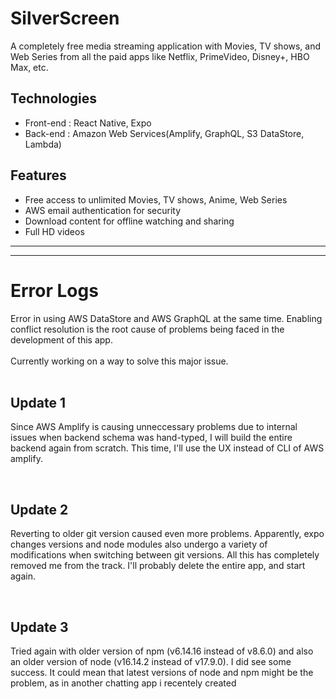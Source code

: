 # SilverScreen
A completely free media streaming application with Movies, TV shows, and Web Series from all the paid apps like Netflix, PrimeVideo, Disney+, HBO Max, etc.

## Technologies
* Front-end : React Native, Expo
* Back-end : Amazon Web Services(Amplify, GraphQL, S3 DataStore, Lambda)

## Features
* Free access to unlimited Movies, TV shows, Anime, Web Series
* AWS email authentication for security
* Download content for offline watching and sharing
* Full HD videos

***
***

# Error Logs

Error in using AWS DataStore and AWS GraphQL at the same time. Enabling conflict resolution is the root cause of problems being faced in the development of this app.<br>
<br>
Currently working on a way to solve this major issue.
<br>
<br>

## Update 1
Since AWS Amplify is causing unneccessary problems due to internal issues when backend schema was hand-typed, I will build the entire backend again from scratch. This time, I'll use the UX instead of CLI of AWS amplify.

<br>

## Update 2
Reverting to older git version caused even more problems. Apparently, expo changes versions and node modules also undergo a variety of modifications when switching between git versions. All this has completely removed me from the track.
I'll probably delete the entire app, and start again.

<br>

## Update 3
Tried again with older version of npm (v6.14.16 instead of v8.6.0) and also an older version of node (v16.14.2 instead of v17.9.0).
I did see some success. It could mean that latest versions of node and npm might be the problem, as in another chatting app i recentely created

